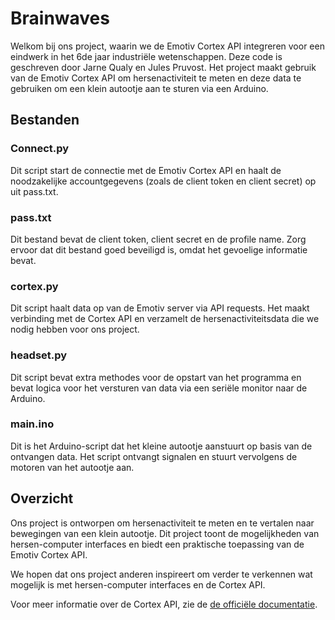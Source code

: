 # Brainwaves

Welkom bij ons project, waarin we de Emotiv Cortex API integreren voor een eindwerk in het 6de jaar industriële wetenschappen. Deze code is geschreven door Jarne Qualy en Jules Pruvost. Het project maakt gebruik van de Emotiv Cortex API om hersenactiviteit te meten en deze data te gebruiken om een klein autootje aan te sturen via een Arduino.

## Bestanden

### Connect.py

Dit script start de connectie met de Emotiv Cortex API en haalt de noodzakelijke accountgegevens (zoals de client token en client secret) op uit pass.txt.

### pass.txt

Dit bestand bevat de client token, client secret en de profile name. Zorg ervoor dat dit bestand goed beveiligd is, omdat het gevoelige informatie bevat.

### cortex.py

Dit script haalt data op van de Emotiv server via API requests. Het maakt verbinding met de Cortex API en verzamelt de hersenactiviteitsdata die we nodig hebben voor ons project.

### headset.py

Dit script bevat extra methodes voor de opstart van het programma en bevat logica voor het versturen van data via een seriële monitor naar de Arduino.

### main.ino

Dit is het Arduino-script dat het kleine autootje aanstuurt op basis van de ontvangen data. Het script ontvangt signalen en stuurt vervolgens de motoren van het autootje aan.

## Overzicht

Ons project is ontworpen om hersenactiviteit te meten en te vertalen naar bewegingen van een klein autootje. Dit project toont de mogelijkheden van hersen-computer interfaces en biedt een praktische toepassing van de Emotiv Cortex API.

We hopen dat ons project anderen inspireert om verder te verkennen wat mogelijk is met hersen-computer interfaces en de Cortex API.

Voor meer informatie over de Cortex API, zie de [de officiële documentatie](https://emotiv.gitbook.io/cortex-api).
